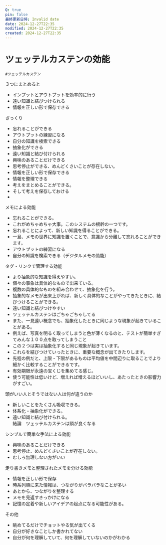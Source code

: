 ```yaml
---
Q: true
pin: false
最終更新日時: Invalid date
date: 2024-12-27T22:35
modified: 2024-12-27T22:35
created: 2024-12-27T22:35
---
```

# ツェッテルカステンの効能

`#ツェッテルカステン`

３つにまとめると

- インプットとアウトプットを効率的に行う  
- 遠い知識と結びつけられる  
- 情報を正しい形で保存できる  

ざっくり

- 忘れることができる  
- アウトプットの練習になる  
- 自分の知識を検索できる  
- 抽象化ができる  
- 遠い知識と結び付けられる  
- 興味のあることだけできる  
- 思考停止ができる、めんどくさいことが存在しない。　  
- 情報を正しい形で保存できる  
- 情報を整理できる  
- 考えをまとめることができる。  
- そして考えを保存しておける  
-  

メモによる効能

- 忘れることができる。  
- これがめちゃめちゃ大事。このシステムの根幹の一つです。  
- 忘れることによって、新しい知識を得ることができる。  
- 一旦、メモの世界に知識を置くことで、意識から分離して忘れることができます。  
- アウトプットの練習になる  
- 自分の知識を検索できる（デジタルメモの効能）  

タグ・リンクで管理する効能

- より抽象的な知識を得えやすい。  
- 個々の事象は具体的なもので出来ている。  
- 複数の具体的なものを組み合わせて、抽象化を行う。  
- 抽象的なメモが出来上がれば、新しく具体的なことがやってきたときに、結びつけることができる。  
- 遠い知識と結びつけやすい  
- ツェッテルカステンはごちゃごちゃしてる  
- また、一見遠い概念でも、抽象化したときに同じような現象が起きていることがある。  
- 例えば、写真を明るく取ってしまうと色が薄くなるのと、テストが簡単すぎてみんな１００点を取ってしまうこと  
- この２つは実は抽象化すると同じ現象が起きています。  
- これらを結びつけていったときに、重要な概念が出てきたりします。  
- 先程の例だと、上限・下限があるものは平均値を中間辺りに取ることでより細かく比較することができるです。  
- 有効期限が永遠の宝くじを集めてる感じ。  
- 使う可能性は低いけど、増えれば増えるほどいいし、あたったときの影響力がすごい。  

頭がいい人とそうではない人は何が違うのか

- 新しいことをたくさん吸収できる。  
- 体系化・抽象化ができる。  
- 遠い知識と結び付けられる。  
結論　ツェッテルカステンは頭が良くなる  

シンプルで簡単な手法による効能

- 興味のあることだけできる  
- 思考停止、めんどくさいことが存在しない。  
- むしろ無理しない方がいい  

走り書きメモと整理されたメモを分ける効能

- 情報を正しい形で保存  
- 時系列順に来た情報は、つながりがバラバラなことが多い  
- あとから、つながりを整理する  
- メモを見返すきっかけになる  
- 記憶の定着や新しいアイデアの起点になる可能性がある。  

その他

- 眺めてるだけでチョットやる気が出てくる  
- 自分が好きなことしか書かれてない  
- 自分が何を理解していて、何を理解していないのかがわかる